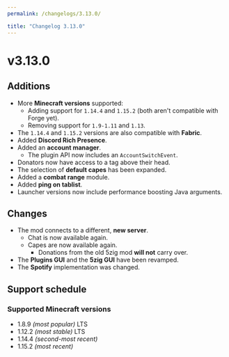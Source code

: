 ```yaml
---
permalink: /changelogs/3.13.0/

title: "Changelog 3.13.0"
---
```


# v3.13.0

## Additions

- More **Minecraft versions** supported:
  - Adding support for `1.14.4` and `1.15.2` (both aren't compatible with Forge yet).
  - Removing support for `1.9-1.11` and `1.13`.
- The `1.14.4` and `1.15.2` versions are also compatible with **Fabric**.
- Added **Discord Rich Presence**.
- Added an **account manager**.
  - The plugin API now includes an `AccountSwitchEvent`.
- Donators now have access to a tag above their head.
- The selection of **default capes** has been expanded.
- Added a **combat range** module.
- Added **ping on tablist**.
- Launcher versions now include performance boosting Java arguments.

## Changes

- The mod connects to a different, **new server**.
  - Chat is now available again.
  - Capes are now available again.
    - Donations from the old 5zig mod **will not** carry over.
- The **Plugins GUI** and the **5zig GUI** have been revamped.
- The **Spotify** implementation was changed.

## Support schedule

### Supported Minecraft versions

- 1.8.9 *(most popular)* LTS
- 1.12.2 *(most stable)* LTS
- 1.14.4 *(second-most recent)*
- 1.15.2 *(most recent)*